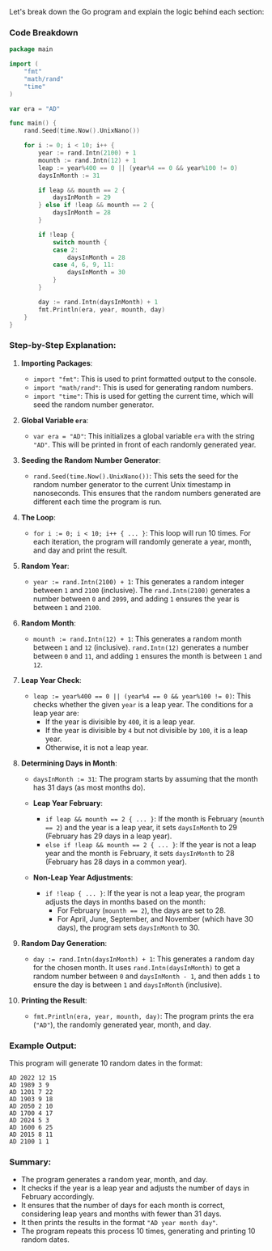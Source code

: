 Let's break down the Go program and explain the logic behind each section:

### Code Breakdown

```go
package main

import (
	"fmt"
	"math/rand"
	"time"
)

var era = "AD"

func main() {
	rand.Seed(time.Now().UnixNano())

	for i := 0; i < 10; i++ {
		year := rand.Intn(2100) + 1
		mounth := rand.Intn(12) + 1
		leap := year%400 == 0 || (year%4 == 0 && year%100 != 0)
		daysInMonth := 31

		if leap && mounth == 2 {
			daysInMonth = 29
		} else if !leap && mounth == 2 {
			daysInMonth = 28
		}

		if !leap {
			switch mounth {
			case 2:
				daysInMonth = 28
			case 4, 6, 9, 11:
				daysInMonth = 30
			}
		}

		day := rand.Intn(daysInMonth) + 1
		fmt.Println(era, year, mounth, day)
	}
}
```

### Step-by-Step Explanation:

1. **Importing Packages**:
   - `import "fmt"`: This is used to print formatted output to the console.
   - `import "math/rand"`: This is used for generating random numbers.
   - `import "time"`: This is used for getting the current time, which will seed the random number generator.

2. **Global Variable `era`**:
   - `var era = "AD"`: This initializes a global variable `era` with the string `"AD"`. This will be printed in front of each randomly generated year.

3. **Seeding the Random Number Generator**:
   - `rand.Seed(time.Now().UnixNano())`: This sets the seed for the random number generator to the current Unix timestamp in nanoseconds. This ensures that the random numbers generated are different each time the program is run.

4. **The Loop**:
   - `for i := 0; i < 10; i++ { ... }`: This loop will run 10 times. For each iteration, the program will randomly generate a year, month, and day and print the result.

5. **Random Year**:
   - `year := rand.Intn(2100) + 1`: This generates a random integer between `1` and `2100` (inclusive). The `rand.Intn(2100)` generates a number between `0` and `2099`, and adding `1` ensures the year is between `1` and `2100`.

6. **Random Month**:
   - `mounth := rand.Intn(12) + 1`: This generates a random month between `1` and `12` (inclusive). `rand.Intn(12)` generates a number between `0` and `11`, and adding `1` ensures the month is between `1` and `12`.

7. **Leap Year Check**:
   - `leap := year%400 == 0 || (year%4 == 0 && year%100 != 0)`: This checks whether the given `year` is a leap year. The conditions for a leap year are:
     - If the year is divisible by `400`, it is a leap year.
     - If the year is divisible by `4` but not divisible by `100`, it is a leap year.
     - Otherwise, it is not a leap year.

8. **Determining Days in Month**:
   - `daysInMonth := 31`: The program starts by assuming that the month has 31 days (as most months do).
   
   - **Leap Year February**:
     - `if leap && mounth == 2 { ... }`: If the month is February (`mounth == 2`) and the year is a leap year, it sets `daysInMonth` to 29 (February has 29 days in a leap year).
     - `else if !leap && mounth == 2 { ... }`: If the year is not a leap year and the month is February, it sets `daysInMonth` to 28 (February has 28 days in a common year).
   
   - **Non-Leap Year Adjustments**:
     - `if !leap { ... }`: If the year is not a leap year, the program adjusts the days in months based on the month:
       - For February (`mounth == 2`), the days are set to 28.
       - For April, June, September, and November (which have 30 days), the program sets `daysInMonth` to 30.

9. **Random Day Generation**:
   - `day := rand.Intn(daysInMonth) + 1`: This generates a random day for the chosen month. It uses `rand.Intn(daysInMonth)` to get a random number between `0` and `daysInMonth - 1`, and then adds `1` to ensure the day is between `1` and `daysInMonth` (inclusive).

10. **Printing the Result**:
    - `fmt.Println(era, year, mounth, day)`: The program prints the era (`"AD"`), the randomly generated year, month, and day.

### Example Output:

This program will generate 10 random dates in the format:
```
AD 2022 12 15
AD 1989 3 9
AD 1201 7 22
AD 1903 9 18
AD 2050 2 10
AD 1700 4 17
AD 2024 5 3
AD 1600 6 25
AD 2015 8 11
AD 2100 1 1
```

### Summary:
- The program generates a random year, month, and day.
- It checks if the year is a leap year and adjusts the number of days in February accordingly.
- It ensures that the number of days for each month is correct, considering leap years and months with fewer than 31 days.
- It then prints the results in the format `"AD year month day"`.
- The program repeats this process 10 times, generating and printing 10 random dates.